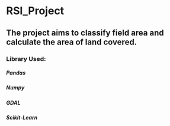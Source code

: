 # RSl_Project

## The project aims to classify field area and calculate the area of land covered.  

### Library Used:
##### Pandas
##### Numpy
##### GDAL
##### Scikit-Learn
